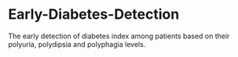 # Early-Diabetes-Detection
The early detection of diabetes index among patients based on their polyuria, polydipsia and polyphagia levels.
